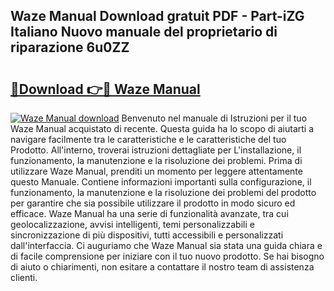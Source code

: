 ## Waze Manual Download gratuit PDF - Part-iZG Italiano Nuovo manuale del proprietario di riparazione 6u0ZZ

# <h2><a href="http://dfbpmz.blite.top/?on=Waze+Manual">🔗Download 👉🔴 Waze Manual</a></h2>

[![Waze Manual download](https://i.imgur.com/lujVjoI.png)](http://dfbpmz.blite.top/?on=Waze+Manual)
Benvenuto nel manuale di Istruzioni per il tuo Waze Manual acquistato di recente. Questa guida ha lo scopo di aiutarti a navigare facilmente tra le caratteristiche e le caratteristiche del tuo Prodotto. All'interno, troverai istruzioni dettagliate per L'installazione, il funzionamento, la manutenzione e la risoluzione dei problemi. Prima di utilizzare Waze Manual, prenditi un momento per leggere attentamente questo Manuale. Contiene informazioni importanti sulla configurazione, il funzionamento, la manutenzione e la risoluzione dei problemi del prodotto per garantire che sia possibile utilizzare il prodotto in modo sicuro ed efficace. Waze Manual ha una serie di funzionalità avanzate, tra cui geolocalizzazione, avvisi intelligenti, temi personalizzabili e sincronizzazione di più dispositivi, tutti accessibili e personalizzati dall'interfaccia. Ci auguriamo che Waze Manual sia stata una guida chiara e di facile comprensione per iniziare con il tuo nuovo prodotto. Se hai bisogno di aiuto o chiarimenti, non esitare a contattare il nostro team di assistenza clienti.

